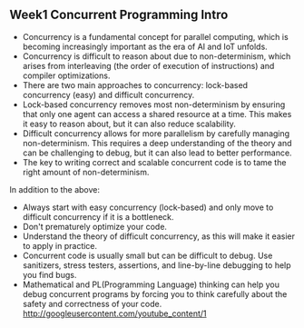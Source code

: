 ## Week1 Concurrent Programming Intro
* Concurrency is a fundamental concept for parallel computing, which is becoming increasingly important as the era of AI and IoT unfolds.
* Concurrency is difficult to reason about due to non-determinism, which arises from interleaving (the order of execution of instructions) and compiler optimizations.
* There are two main approaches to concurrency: lock-based concurrency (easy) and difficult concurrency.
* Lock-based concurrency removes most non-determinism by ensuring that only one agent can access a shared resource at a time. This makes it easy to reason about, but it can also reduce scalability.
* Difficult concurrency allows for more parallelism by carefully managing non-determinism. This requires a deep understanding of the theory and can be challenging to debug, but it can also lead to better performance.
* The key to writing correct and scalable concurrent code is to tame the right amount of non-determinism.

In addition to the above:
* Always start with easy concurrency (lock-based) and only move to difficult concurrency if it is a bottleneck.
* Don't prematurely optimize your code.
* Understand the theory of difficult concurrency, as this will make it easier to apply in practice.
* Concurrent code is usually small but can be difficult to debug. Use sanitizers, stress testers, assertions, and line-by-line debugging to help you find bugs.
* Mathematical and PL(Programming Language) thinking can help you debug concurrent programs by forcing you to think carefully about the safety and correctness of your code.
http://googleusercontent.com/youtube_content/1
